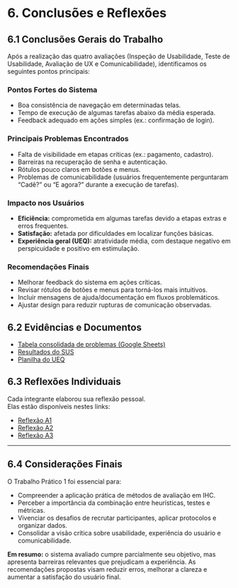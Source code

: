 # 6. Conclusões e Reflexões

## 6.1 Conclusões Gerais do Trabalho

Após a realização das quatro avaliações (Inspeção de Usabilidade, Teste de Usabilidade, Avaliação de UX e Comunicabilidade), identificamos os seguintes pontos principais:

### Pontos Fortes do Sistema
- Boa consistência de navegação em determinadas telas.
- Tempo de execução de algumas tarefas abaixo da média esperada.
- Feedback adequado em ações simples (ex.: confirmação de login).

### Principais Problemas Encontrados
- Falta de visibilidade em etapas críticas (ex.: pagamento, cadastro).
- Barreiras na recuperação de senha e autenticação.
- Rótulos pouco claros em botões e menus.
- Problemas de comunicabilidade (usuários frequentemente perguntaram “Cadê?” ou “E agora?” durante a execução de tarefas).

### Impacto nos Usuários
- **Eficiência:** comprometida em algumas tarefas devido a etapas extras e erros frequentes.
- **Satisfação:** afetada por dificuldades em localizar funções básicas.
- **Experiência geral (UEQ):** atratividade média, com destaque negativo em perspicuidade e positivo em estimulação.

### Recomendações Finais
- Melhorar feedback do sistema em ações críticas.
- Revisar rótulos de botões e menus para torná-los mais intuitivos.
- Incluir mensagens de ajuda/documentação em fluxos problemáticos.
- Ajustar design para reduzir rupturas de comunicação observadas.


## 6.2 Evidências e Documentos
- [Tabela consolidada de problemas (Google Sheets)](https://docs.google.com/spreadsheets/d/xxxxx)
- [Resultados do SUS](https://drive.google.com/file/d/xxxxx)
- [Planilha do UEQ](https://drive.google.com/file/d/xxxxx)

## 6.3 Reflexões Individuais
Cada integrante elaborou sua reflexão pessoal.  
Elas estão disponíveis nestes links:

- [Reflexão A1](https://docs.google.com/document/d/xxxxx)
- [Reflexão A2](https://docs.google.com/document/d/xxxxx)
- [Reflexão A3](https://docs.google.com/document/d/xxxxx)

---

## 6.4 Considerações Finais

O Trabalho Prático 1 foi essencial para:
- Compreender a aplicação prática de métodos de avaliação em IHC.
- Perceber a importância da combinação entre heurísticas, testes e métricas.
- Vivenciar os desafios de recrutar participantes, aplicar protocolos e organizar dados.
- Consolidar a visão crítica sobre usabilidade, experiência do usuário e comunicabilidade.

**Em resumo:** o sistema avaliado cumpre parcialmente seu objetivo, mas apresenta barreiras relevantes que prejudicam a experiência. As recomendações propostas visam reduzir erros, melhorar a clareza e aumentar a satisfação do usuário final.

